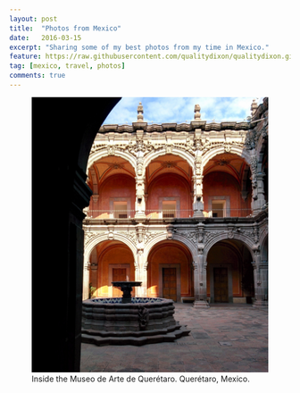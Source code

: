 ```yaml
---
layout: post
title:  "Photos from Mexico"
date:   2016-03-15
excerpt: "Sharing some of my best photos from my time in Mexico."
feature: https://raw.githubusercontent.com/qualitydixon/qualitydixon.github.io/master/assets/img/mexico/sma_market.jpg
tag: [mexico, travel, photos]
comments: true
---
```


<figure>
	<img src="https://raw.githubusercontent.com/qualitydixon/qualitydixon.github.io/master/assets/img/mexico/queretaro_plaza.jpg">
	<figcaption>Inside the Museo de Arte de Querétaro. Querétaro, Mexico.</figcaption>
</figure>
